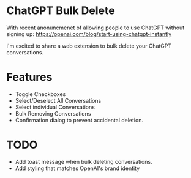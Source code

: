 # ChatGPT Bulk Delete

With recent anonuncmenet of allowing people to use ChatGPT without signing up: https://openai.com/blog/start-using-chatgpt-instantly

I'm excited to share a web extension to bulk delete your ChatGPT conversations.



# Features
- Toggle Checkboxes
- Select/Deselect All Conversations
- Select individual Conversations
- Bulk Removing Conversations
- Confirmation dialog to prevent accidental deletion.


# TODO
- Add toast message when bulk deleting conversations.
- Add styling that matches OpenAI's brand identity
